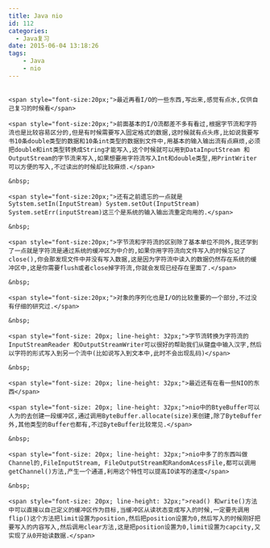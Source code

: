 ```yaml
---
title: Java nio
id: 112
categories:
  - Java复习
date: 2015-06-04 13:18:26
tags:
    - Java
    - nio
---
```


## 
	<span style="font-size:20px;">最近再看I/O的一些东西,写出来,感觉有点水,仅供自己复习的时候看</span>

	<span style="font-size:20px;">前面基本的I/O流都差不多有看过,根据字节流和字符流也是比较容易区分的,但是有时候需要写入固定格式的数据,这时候就有点头疼,比如说我要写书10条double类型的数据和10条int类型的数据到文件中,用基本的输入输出流有点麻烦,必须把double和int类型转换成String才能写入,这个时候就可以用到DataInputStream 和 OutputStream的字节流来写入,如果想要用字符流写入Int和double类型,用PrintWriter可以方便的写入,不过读出的时候却比较麻烦.</span>

	&nbsp;

	<span style="font-size:20px;">还有之前遗忘的一点就是Sytstem.setIn(InputStream) System.setOut(InputStream) System.setErr(inputStream)这三个是系统的输入输出流重定向用的.</span>

	&nbsp;

	<span style="font-size:20px;">字节流和字符流的区别除了基本单位不同外,我还学到了一点就是字符流是通过系统的缓冲区为中介的,如果你用字符流向文件写入的时候忘记了close(),你会那发现文件中并没有写入数据,这是因为字符流中读入的数据仍然存在系统的缓冲区中,这是你需要flush或者close掉字符流,你就会发现已经存在里面了.</span>

	&nbsp;

	<span style="font-size:20px;">对象的序列化也是I/O的比较重要的一个部分,不过没有仔细的研究过.</span>

	&nbsp;

	<span style="font-size: 20px; line-height: 32px;">字节流转换为字符流的InputStreamReader 和OutputStreamWriter可以很好的帮助我们从键盘中输入汉字,然后以字符的形式写入到另一个流中(比如说写入到文本中,此时不会出现乱码)</span>

	&nbsp;

	<span style="font-size: 20px; line-height: 32px;">最近还有在看一些NIO的东西</span>

	<span style="font-size: 20px; line-height: 32px;">nio中的BtyeBuffer可以人为的去创建一段缓冲区,通过调用ByteBuffer.allocate(size)来创建,除了ByteBuffer外,其他类型的Buffer也都有,不过ByteBuffer比较常见.</span>

	&nbsp;

	<span style="font-size: 20px; line-height: 32px;">nio中多了的东西叫做Channel的,FileInputStream, FileOutputStream和RandomAcessFile,都可以调用getChannel()方法,产生一个通道,利用这个特性可以提高IO读写的速度</span>

	&nbsp;

	<span style="font-size: 20px; line-height: 32px;">read() 和write()方法中可以直接以自己定义的缓冲区作为目标,当缓冲区从读状态变成写入的时候,一定要先调用flip()这个方法把limit设置为position,然后把position设置为0,然后写入的时候刚好把要写入的内容写入,然后调用clear方法,这是把position设置为0,limit设置为capcity,又实现了从0开始读数据.</span>
